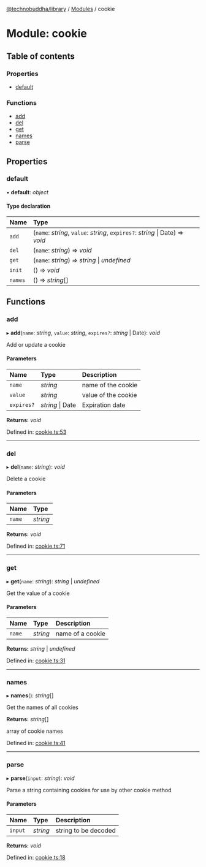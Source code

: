 [@technobuddha/library](../../README.md) / [Modules](../Modules.md) / cookie

# Module: cookie

## Table of contents

### Properties

- [default](cookie.md#default)

### Functions

- [add](cookie.md#add)
- [del](cookie.md#del)
- [get](cookie.md#get)
- [names](cookie.md#names)
- [parse](cookie.md#parse)

## Properties

### default

• **default**: *object*

#### Type declaration

| Name | Type |
| :------ | :------ |
| `add` | (`name`: *string*, `value`: *string*, `expires?`: *string* \| Date) => *void* |
| `del` | (`name`: *string*) => *void* |
| `get` | (`name`: *string*) => *string* \| *undefined* |
| `init` | () => *void* |
| `names` | () => *string*[] |

## Functions

### add

▸ **add**(`name`: *string*, `value`: *string*, `expires?`: *string* \| Date): *void*

Add or update a cookie

#### Parameters

| Name | Type | Description |
| :------ | :------ | :------ |
| `name` | *string* | name of the cookie |
| `value` | *string* | value of the cookie |
| `expires?` | *string* \| Date | Expiration date |

**Returns:** *void*

Defined in: [cookie.ts:53](../../src/cookie.ts#L53)

___

### del

▸ **del**(`name`: *string*): *void*

Delete a cookie

#### Parameters

| Name | Type |
| :------ | :------ |
| `name` | *string* |

**Returns:** *void*

Defined in: [cookie.ts:71](../../src/cookie.ts#L71)

___

### get

▸ **get**(`name`: *string*): *string* \| *undefined*

Get the value of a cookie

#### Parameters

| Name | Type | Description |
| :------ | :------ | :------ |
| `name` | *string* | name of a cookie |

**Returns:** *string* \| *undefined*

Defined in: [cookie.ts:31](../../src/cookie.ts#L31)

___

### names

▸ **names**(): *string*[]

Get the names of all cookies

**Returns:** *string*[]

array of cookie names

Defined in: [cookie.ts:41](../../src/cookie.ts#L41)

___

### parse

▸ **parse**(`input`: *string*): *void*

Parse a string containing cookies for use by other cookie method

#### Parameters

| Name | Type | Description |
| :------ | :------ | :------ |
| `input` | *string* | string to be decoded |

**Returns:** *void*

Defined in: [cookie.ts:18](../../src/cookie.ts#L18)
